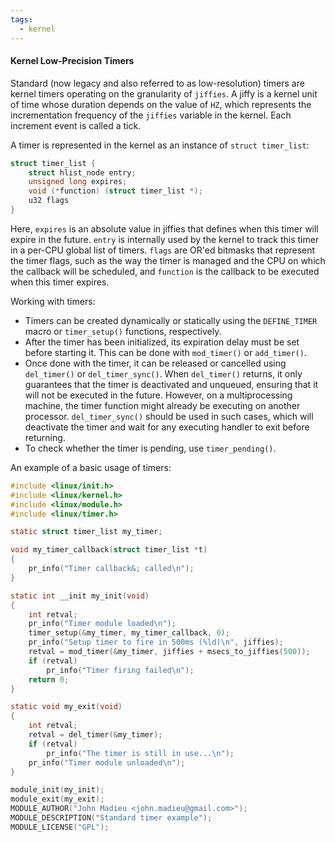 ```yaml
---
tags:
  - kernel
---
```

#### Kernel Low-Precision Timers
Standard (now legacy and also referred to as low-resolution) timers are kernel timers operating on the granularity of `jiffies`. A jiffy is a kernel unit of time whose duration depends on the value of `HZ`, which represents the incrementation frequency of the `jiffies` variable in the kernel. Each increment event is called a tick.

A timer is represented in the kernel as an instance of `struct timer_list`:
```c
struct timer_list {
	struct hlist_node entry;
	unsigned long expires;
	void (*function) (struct timer_list *);
	u32 flags
}
```
Here, `expires` is an absolute value in jiffies that defines when this timer will expire in the future. `entry` is internally used by the kernel to track this timer in a per-CPU global list of timers. `flags` are OR'ed bitmasks that represent the timer flags, such as the way the timer is managed and the CPU on which the callback will be scheduled, and `function` is the callback to be executed when this timer expires.

Working with timers:
- Timers can be created dynamically or statically using the `DEFINE_TIMER` macro or `timer_setup()` functions, respectively.
- After the timer has been initialized, its expiration delay must be set before starting it. This can be done with `mod_timer()` or `add_timer()`.
- Once done with the timer, it can be released or cancelled using `del_timer()` or `del_timer_sync()`. When `del_timer()` returns, it only guarantees that the timer is deactivated and unqueued, ensuring that it will not be executed in the future. However, on a multiprocessing machine, the timer function might already be executing on another processor. `del_timer_sync()` should be used in such cases, which will deactivate the timer and wait for any executing handler to exit before returning.
- To check whether the timer is pending, use `timer_pending()`.

An example of a basic usage of timers:
```c
#include <linux/init.h>
#include <linux/kernel.h>
#include <linux/module.h>
#include <linux/timer.h>

static struct timer_list my_timer;

void my_timer_callback(struct timer_list *t)
{
	pr_info("Timer callback&; called\n");
}

static int __init my_init(void)
{
	int retval;
	pr_info("Timer module loaded\n");
	timer_setup(&my_timer, my_timer_callback, 0);
	pr_info("Setup timer to fire in 500ms (%ld)\n", jiffies);
	retval = mod_timer(&my_timer, jiffies + msecs_to_jiffies(500));
	if (retval)
		pr_info("Timer firing failed\n");
	return 0;
}

static void my_exit(void)
{
	int retval;
	retval = del_timer(&my_timer);
	if (retval)
		pr_info("The timer is still in use...\n");
	pr_info("Timer module unloaded\n");
}

module_init(my_init);
module_exit(my_exit);
MODULE_AUTHOR("John Madieu <john.madieu@gmail.com>");
MODULE_DESCRIPTION("Standard timer example");
MODULE_LICENSE("GPL");
```